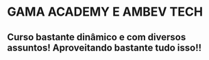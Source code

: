 # GAMA ACADEMY E AMBEV TECH

## Curso bastante dinâmico e com diversos assuntos! Aproveitando bastante tudo isso!!